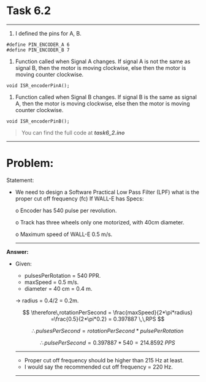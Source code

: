 # Task 6.2

---

1. I defined the pins for A, B.

```arduino
#define PIN_ENCODER_A 6
#define PIN_ENCODER_B 7
```

1. Function called when Signal A changes. If signal A is not the same as signal B, then the motor is moving clockwise, else then the motor is moving counter clockwise.

```arduino
void ISR_encoderPinA();
```

1. Function called when Signal B changes. If signal B is the same as signal A, then the motor is moving clockwise, else then the motor is moving counter clockwise.

```arduino
void ISR_encoderPinB();
```

> You can find the full code at ***task6_2.ino***
> 

---

# Problem:

Statement: 

- We need to design a Software Practical Low Pass Filter (LPF) what is the proper cut off frequency (fc) If WALL-E has Specs:
    
    o Encoder has 540 pulse per revolution.
    
    o Track has three wheels only one motorized, with 40cm diameter.
    
    o Maximum speed of WALL-E 0.5 m/s.
    
    ---
    

**Answer:**

- Given:
    - pulsesPerRotation = 540 PPR.
    - maxSpeed = 0.5 m/s.
    - diameter = 40 cm = 0.4 m.
    
    → radius = 0.4/2 = 0.2m.
    
    $$
    \therefore\,rotationPerSecond = \frac{maxSpeed}{2*\pi*radius} =\frac{0.5}{2*\pi*0.2} = 0.397887 \,\,RPS
    $$
    
    $$
    \therefore \,pulsesPerSecond = rotationPerSecond * pulsePerRotation
    $$
    
    $$
    \therefore \,pulsePerSecond = 0.397887 *540=214.8592\;PPS
    $$
    
    ---
    
    - Proper cut off frequency should be higher than 215 Hz at least.
    - I would say the recommended cut off frequency = 220 Hz.
    
    ---
